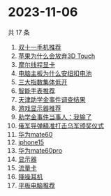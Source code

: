 # 2023-11-06

共 17 条

<!-- BEGIN -->
<!-- 最后更新时间 Mon Nov 06 2023 15:07:03 GMT+0800 (China Standard Time) -->

1. [双十一手机推荐](https://www.zhihu.com/search?q=%E5%8F%8C%E5%8D%81%E4%B8%80%E6%89%8B%E6%9C%BA%E6%8E%A8%E8%8D%90)
1. [苹果为什么会放弃3D Touch](https://www.zhihu.com/search?q=%E8%8B%B9%E6%9E%9C%E4%B8%BA%E4%BB%80%E4%B9%88%E4%BC%9A%E6%94%BE%E5%BC%833D%20Touch)
1. [摩尔线程显卡](https://www.zhihu.com/search?q=%E6%91%A9%E5%B0%94%E7%BA%BF%E7%A8%8B%E6%98%BE%E5%8D%A1)
1. [电脑主板为什么安纽扣电池](https://www.zhihu.com/search?q=%E7%94%B5%E8%84%91%E4%B8%BB%E6%9D%BF%E4%B8%BA%E4%BB%80%E4%B9%88%E5%AE%89%E7%BA%BD%E6%89%A3%E7%94%B5%E6%B1%A0)
1. [三大指数集体低开](https://www.zhihu.com/search?q=%E4%B8%89%E5%A4%A7%E6%8C%87%E6%95%B0%E9%9B%86%E4%BD%93%E4%BD%8E%E5%BC%80)
1. [智能手表推荐](https://www.zhihu.com/search?q=%E6%99%BA%E8%83%BD%E6%89%8B%E8%A1%A8%E6%8E%A8%E8%8D%90)
1. [天津助学金事件调查结果](https://www.zhihu.com/search?q=%E5%A4%A9%E6%B4%A5%E5%8A%A9%E5%AD%A6%E9%87%91%E4%BA%8B%E4%BB%B6%E8%B0%83%E6%9F%A5%E7%BB%93%E6%9E%9C)
1. [游戏显示器推荐](https://www.zhihu.com/search?q=%E6%B8%B8%E6%88%8F%E6%98%BE%E7%A4%BA%E5%99%A8%E6%8E%A8%E8%8D%90)
1. [助学金事件当事人：我输了](https://www.zhihu.com/search?q=%E5%8A%A9%E5%AD%A6%E9%87%91%E4%BA%8B%E4%BB%B6%E5%BD%93%E4%BA%8B%E4%BA%BA%EF%BC%9A%E6%88%91%E8%BE%93%E4%BA%86)
1. [俄军导弹精准打击乌军颁奖仪式](https://www.zhihu.com/search?q=%E4%BF%84%E5%86%9B%E5%AF%BC%E5%BC%B9%E7%B2%BE%E5%87%86%E6%89%93%E5%87%BB%E4%B9%8C%E5%86%9B%E9%A2%81%E5%A5%96%E4%BB%AA%E5%BC%8F)
1. [华为mate60](https://www.zhihu.com/search?q=%E5%8D%8E%E4%B8%BAmate60)
1. [iphone15](https://www.zhihu.com/search?q=iphone15)
1. [华为mate60pro](https://www.zhihu.com/search?q=%E5%8D%8E%E4%B8%BAmate60pro)
1. [显示器](https://www.zhihu.com/search?q=%E6%98%BE%E7%A4%BA%E5%99%A8)
1. [流量卡](https://www.zhihu.com/search?q=%E6%B5%81%E9%87%8F%E5%8D%A1)
1. [降噪耳机](https://www.zhihu.com/search?q=%E9%99%8D%E5%99%AA%E8%80%B3%E6%9C%BA)
1. [平板电脑推荐](https://www.zhihu.com/search?q=%E5%B9%B3%E6%9D%BF%E7%94%B5%E8%84%91%E6%8E%A8%E8%8D%90)

<!-- END -->
